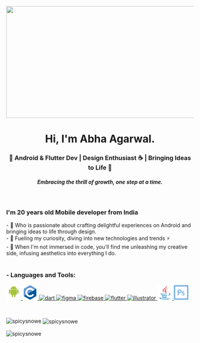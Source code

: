 <img align="center" src="banner (2).gif" width ="1000" height="300"/>
<h1 align="center">Hi, I'm Abha Agarwal.</h1>
<h3 align="center">📱 Android & Flutter Dev | Design Enthusiast ☕️ | Bringing Ideas to Life 🚀</h3>
<h5 align="center">Embracing the thrill of growth, one step at a time.</h5>

<br>


<h3 align="left">I'm 20 years old Mobile developer from India</h3>
- 🚀 Who is passionate about crafting delightful experiences on Android and bringing ideas to life through design.  <br>
- 🌟 Fueling my curiosity, diving into new technologies and trends ⚡️  <br>
- 🎨 When I'm not immersed in code, you'll find me unleashing my creative side, infusing aesthetics into everything I do.

<br>
<br>

<h3 align="left">- Languages and Tools:</h3>
<p align="left"> <a href="https://developer.android.com" target="_blank" rel="noreferrer"> <img src="https://raw.githubusercontent.com/devicons/devicon/master/icons/android/android-original-wordmark.svg" alt="android" width="40" height="40"/> </a> <a href="https://www.cprogramming.com/" target="_blank" rel="noreferrer"> <img src="https://raw.githubusercontent.com/devicons/devicon/master/icons/c/c-original.svg" alt="c" width="40" height="40"/> </a> <a href="https://dart.dev" target="_blank" rel="noreferrer"> <img src="https://www.vectorlogo.zone/logos/dartlang/dartlang-icon.svg" alt="dart" width="40" height="40"/> </a> <a href="https://www.figma.com/" target="_blank" rel="noreferrer"> <img src="https://www.vectorlogo.zone/logos/figma/figma-icon.svg" alt="figma" width="40" height="40"/> </a> <a href="https://firebase.google.com/" target="_blank" rel="noreferrer"> <img src="https://www.vectorlogo.zone/logos/firebase/firebase-icon.svg" alt="firebase" width="40" height="40"/> </a> <a href="https://flutter.dev" target="_blank" rel="noreferrer"> <img src="https://www.vectorlogo.zone/logos/flutterio/flutterio-icon.svg" alt="flutter" width="40" height="40"/> </a> <a href="https://www.adobe.com/in/products/illustrator.html" target="_blank" rel="noreferrer"> <img src="https://www.vectorlogo.zone/logos/adobe_illustrator/adobe_illustrator-icon.svg" alt="illustrator" width="40" height="40"/> </a> <a href="https://www.java.com" target="_blank" rel="noreferrer"> <img src="https://raw.githubusercontent.com/devicons/devicon/master/icons/java/java-original.svg" alt="java" width="40" height="40"/> </a> <a href="https://www.photoshop.com/en" target="_blank" rel="noreferrer"> <img src="https://raw.githubusercontent.com/devicons/devicon/master/icons/photoshop/photoshop-line.svg" alt="photoshop" width="40" height="40"/> </a> </p>

<br>

<p><img align="left" src="https://github-readme-stats.vercel.app/api/top-langs?username=spicysnowe&show_icons=true&theme=dark&locale=en&layout=compact" alt="spicysnowe" /></p>

<p>&nbsp;<img align="center" src="https://github-readme-stats.vercel.app/api?username=spicysnowe&show_icons=true&theme=dracula&locale=en" alt="spicysnowe" /></p>

<p><img align="center" src="https://github-readme-streak-stats.herokuapp.com/?user=spicysnowe&theme=dark" alt="spicysnowe" /></p>
